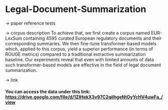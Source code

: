 # Legal-Document-Summarization

-> paper reference tests

-> corpus description
To achieve that, we first create a corpus named EUR-LexSum containing 4595 curated European regulatory documents and their corresponding summaries. We then fine-tune transformer-based models which, applied to this corpus, yield a superior performance (in terms of ROUGE metrics) compared to a traditional extractive summarization baseline. Our experiments reveal that even with limited amounts of data such transformer-based models are effective in the field of legal document summarization.

-> link
#### You can access the data under this link: https://drive.google.com/file/d/1ZlHekX3v97C2qilhgeNtOyYcHV4uwFa_/view
